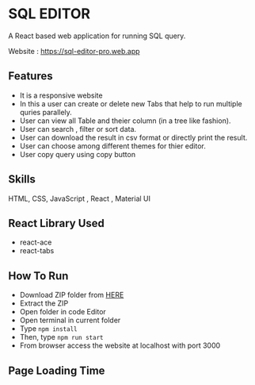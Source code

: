 # SQL EDITOR

A React based web application for running SQL query.

Website : https://sql-editor-pro.web.app

## Features
- It is a responsive website
- In this a user can create or delete new Tabs that help to run multiple quries parallely.
- User can view all Table and theier column (in a tree like fashion).
- User can search , filter or sort data.
- User can download the result in csv format or directly print the result.
- User can choose among different themes for thier editor.
- User copy query using copy button

## Skills
HTML, CSS, JavaScript , React , Material UI

## React Library Used
- react-ace
- react-tabs



## How To Run
+ Download ZIP folder from [HERE](https://github.com/HarshitShukla01/SqlEditor/archive/refs/heads/main.zip)
+ Extract the ZIP
+ Open folder in code Editor
+ Open terminal in current folder
+ Type `npm install`
+ Then, type `npm run start`
+ From browser access the website at localhost with port 3000

## Page Loading Time
